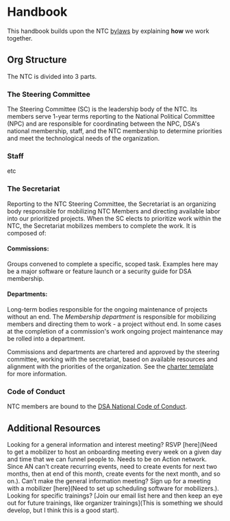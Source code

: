 # Handbook

This handbook builds upon the NTC [bylaws](/ntc-bylaws.md) by explaining **how** we work together.

## Org Structure

The NTC is divided into 3 parts.

### The Steering Committee

The Steering Committee (SC) is the leadership body of the NTC. Its members serve 1-year terms reporting to the National Political Committee (NPC) and are responsible for coordinating between the NPC, DSA's national membership, staff, and the NTC membership to determine priorities and meet the technological needs of the organization.

### Staff

etc

### The Secretariat

Reporting to the NTC Steering Committee, the Secretariat is an organizing body responsible for mobilizing NTC Members and directing available labor into our prioritized projects. When the SC elects to prioritize work within the NTC, the Secretariat mobilizes members to complete the work. It is composed of:

#### Commissions:
Groups convened to complete a specific, scoped task. Examples here may be a major software or feature launch or a security guide for DSA membership.

#### Departments:
 Long-term bodies responsible for the ongoing maintenance of projects without an end. The *Membership department* is responsible for mobilizing members and directing them to work - a project without end. In some cases at the completion of a commission's work ongoing project maintenance may be rolled into a department.

Commissions and departments are chartered and approved by the steering committee, working with the secretariat, based on available resources and alignment with the priorities of the organization. See the [charter template](charter-template-for-new-commissions-and-departments) for more information.

### Code of Conduct

NTC members are bound to the [DSA National Code of Conduct](https://www.dsausa.org/dsa-code-of-conduct-for-members/).

## Additional Resources
Looking for a general information and interest meeting? RSVP [here](Need to get a mobilizer to host an onboarding meeting every week on a given day and time that we can funnel people to. Needs to be on Action network. Since AN can't create recurring events, need to create events for next two months, then at end of this month, create events for the next month, and so on.).
Can’t make the general information meeting? Sign up for a meeting with a mobilizer [here](Need to set up scheduling software for mobilizers.).
Looking for specific trainings? [Join our email list here and then keep an eye out for future trainings, like organizer trainings](This is something we should develop, but I think this is a good start).
